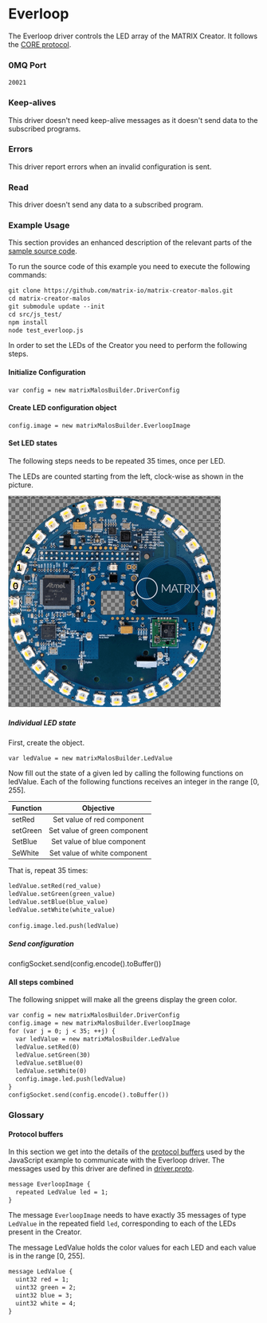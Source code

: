 # Everloop

The Everloop driver controls the LED array of the MATRIX Creator.
It follows the [CORE protocol](../index.md#protocol).

### 0MQ Port

```
20021
```

### Keep-alives

This driver doesn't need keep-alive messages as it doesn't send data to the subscribed programs.

### Errors

This driver report errors when an invalid configuration is sent.

### Read

This driver doesn't send any data to a subscribed program.

### Example Usage

This section provides an enhanced description of the relevant parts of the [sample source code](../src/js_test/test_everloop.js).

To run the source code of this example you need to execute the following commands:

```
git clone https://github.com/matrix-io/matrix-creator-malos.git
cd matrix-creator-malos
git submodule update --init
cd src/js_test/
npm install
node test_everloop.js
```

In order to set the LEDs of the Creator you need to perform the following steps.

#### Initialize Configuration

    var config = new matrixMalosBuilder.DriverConfig

#### Create LED configuration object

    config.image = new matrixMalosBuilder.EverloopImage

#### Set LED states

The following steps needs to be repeated 35 times, once per LED.

The LEDs are counted starting from the left, clock-wise
as shown in the picture.

![Everloop LEDs](creator-front-everloop-leds.png)

##### Individual LED state

First, create the object.
 
    var ledValue = new matrixMalosBuilder.LedValue

Now fill out the state of a given led by calling the following functions on ledValue.
Each of the following functions receives an integer in the range [0, 255].

| Function | Objective                    |
| -------- | :--------------------------: |
| setRed   | Set value of red component   |
| setGreen | Set value of green component |
| SetBlue  | Set value of blue component  |
| SeWhite  | Set value of white component |

That is, repeat 35 times:

    ledValue.setRed(red_value)
    ledValue.setGreen(green_value)
    ledValue.setBlue(blue_value)
    ledValue.setWhite(white_value)

    config.image.led.push(ledValue)

##### Send configuration

configSocket.send(config.encode().toBuffer())

#### All steps combined

The following snippet will make all the greens display the green color.

    var config = new matrixMalosBuilder.DriverConfig
    config.image = new matrixMalosBuilder.EverloopImage
    for (var j = 0; j < 35; ++j) {
      var ledValue = new matrixMalosBuilder.LedValue
      ledValue.setRed(0)
      ledValue.setGreen(30)
      ledValue.setBlue(0)
      ledValue.setWhite(0)
      config.image.led.push(ledValue)
    }
    configSocket.send(config.encode().toBuffer())



### Glossary

#### Protocol buffers

In this section we get into the details of the [protocol buffers](https://developers.google.com/protocol-buffers/docs/proto3) used by the
JavaScript example to communicate with the Everloop driver.
The messages used by this driver are defined in [driver.proto](https://github.com/matrix-io/protocol-buffers/blob/master/malos/driver.proto).

```
message EverloopImage {
  repeated LedValue led = 1;
}
```

The message `EverloopImage` needs to have exactly 35 messages of type `LedValue` in the repeated field `led`,
corresponding to each of the LEDs present in the Creator.

The message LedValue holds the color values for each LED and each value is in the range [0, 255].

```
message LedValue {
  uint32 red = 1;
  uint32 green = 2;
  uint32 blue = 3;
  uint32 white = 4;
}
```
